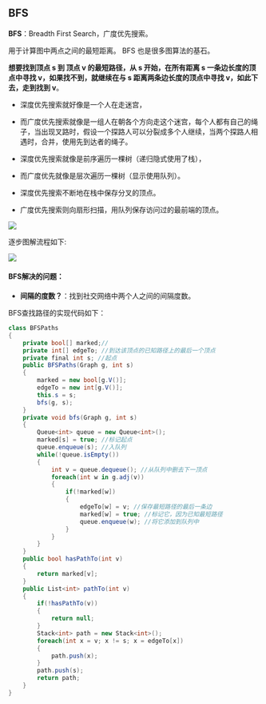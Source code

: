 ## BFS

**BFS**：Breadth First Search，广度优先搜索。

用于计算图中两点之间的最短距离。
BFS 也是很多图算法的基石。

**想要找到顶点 s 到 顶点 v 的最短路径，从 s 开始，在所有距离 s 一条边长度的顶点中寻找 v，如果找不到，就继续在与 s 距离两条边长度的顶点中寻找 v，如此下去，走到找到 v**。

- 深度优先搜索就好像是一个人在走迷宫，
- 而广度优先搜索就像是一组人在朝各个方向走这个迷宫，每个人都有自己的绳子，当出现叉路时，假设一个探路人可以分裂成多个人继续，当两个探路人相遇时，合并，使用先到达者的绳子。

- 深度优先搜索就像是前序遍历一棵树（递归隐式使用了栈），
- 而广度优先就像是层次遍历一棵树（显示使用队列）。

- 深度优先搜索不断地在栈中保存分叉的顶点。
- 广度优先搜索则向扇形扫描，用队列保存访问过的最前端的顶点。

![](https://img-blog.csdn.net/20171106232439314?watermark/2/text/aHR0cDovL2Jsb2cuY3Nkbi5uZXQvY3VpdA==/font/5a6L5L2T/fontsize/400/fill/I0JBQkFCMA==/dissolve/70/gravity/SouthEast)

逐步图解流程如下:

![](https://img-blog.csdn.net/20171106233144772?watermark/2/text/aHR0cDovL2Jsb2cuY3Nkbi5uZXQvY3VpdA==/font/5a6L5L2T/fontsize/400/fill/I0JBQkFCMA==/dissolve/70/gravity/SouthEast)

#### BFS解决的问题：

- **间隔的度数？**：找到社交网络中两个人之间的间隔度数。


BFS查找路径的实现代码如下：

``` C#
class BFSPaths
{
    private bool[] marked;//
    private int[] edgeTo; //到达该顶点的已知路径上的最后一个顶点
    private final int s; //起点
    public BFSPaths(Graph g, int s)
    {
        marked = new bool[g.V()];
        edgeTo = new int[g.V()];
        this.s = s;
        bfs(g, s);
    }
    private void bfs(Graph g, int s)
    {
        Queue<int> queue = new Queue<int>();
        marked[s] = true; //标记起点
        queue.enqueue(s); //入队列
        while(!queue.isEmpty())
        {
            int v = queue.dequeue(); //从队列中删去下一顶点
            foreach(int w in g.adj(v))
            {
                if(!marked[w])
                {
                    edgeTo[w] = v; //保存最短路径的最后一条边
                    marked[w] = true; //标记它，因为已知最短路径
                    queue.enqueue(w); //将它添加到队列中
                }               
            }
        }
    }
    public bool hasPathTo(int v)
    {
        return marked[v];
    }
    public List<int> pathTo(int v)
    {
        if(!hasPathTo(v))
        {
            return null;
        }
        Stack<int> path = new Stack<int>();
        foreach(int x = v; x != s; x = edgeTo[x])
        {
            path.push(x);
        }
        path.push(s);
        return path;
    }
}
```
